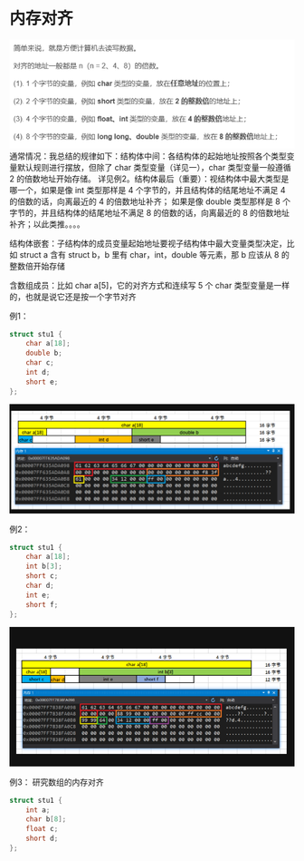 # 内存对齐
![alt text](image.png)
通常情况：我总结的规律如下：结构体中间：各结构体的起始地址按照各个类型变量默认规则进行摆放，但除了 char 类型变量（详见一），char 类型变量一般遵循 2 的倍数地址开始存储。
详见例2。结构体最后（重要）：视结构体中最大类型是哪一个，如果是像 int 类型那样是 4 个字节的，并且结构体的结尾地址不满足 4 的倍数的话，向离最近的 4 的倍数地址补齐；
如果是像 double 类型那样是 8 个字节的，并且结构体的结尾地址不满足 8 的倍数的话，向离最近的 8 的倍数地址补齐；以此类推。。。。

结构体嵌套：子结构体的成员变量起始地址要视子结构体中最大变量类型决定，比如 struct a 含有 struct b，b 里有 char，int，double 等元素，那 b 应该从 8 的整数倍开始存储

含数组成员：比如 char a[5]，它的对齐方式和连续写 5 个 char 类型变量是一样的，也就是说它还是按一个字节对齐

例1：
```c++
struct stu1 {
    char a[18];
    double b;
    char c;
    int d;
    short e;
};
```
![alt text](image-1.png)

例2：
```c++
struct stu1 {
    char a[18];
    int b[3];
    short c;
    char d;
    int e;
    short f;
};
```
![alt text](image-2.png)

例3： 研究数组的内存对齐
```c++
struct stu1 {
    int a;
    char b[8];
    float c;
    short d;
};
```      
    
